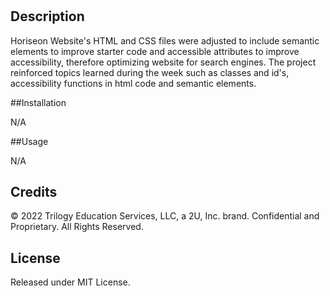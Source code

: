 # 

## Description

Horiseon Website's HTML and CSS files were adjusted to include semantic elements to improve starter code and accessible attributes to improve accessibility, therefore optimizing website for search engines.
The project reinforced topics learned during the week such as classes and id's, accessibility functions in html code and semantic elements.

##Installation

N/A

##Usage

N/A

## Credits

© 2022 Trilogy Education Services, LLC, a 2U, Inc. brand. Confidential and Proprietary. All Rights Reserved.

## License
Released under MIT License.
